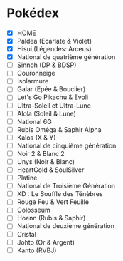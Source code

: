 # Pokédex

- [x] HOME
- [x] Paldea (Ecarlate & Violet)
- [x] Hisui (Légendes: Arceus)
- [x] National de quatrième génération
- [ ] Sinnoh (DP & BDSP)
- [ ] Couronneige
- [ ] Isolarmure 
- [ ] Galar (Epée & Bouclier)
- [ ] Let's Go Pikachu & Evoli
- [ ] Ultra-Soleil et Ultra-Lune
- [ ] Alola (Soleil & Lune)
- [ ] National 6G
- [ ] Rubis Oméga & Saphir Alpha
- [ ] Kalos (X & Y)
- [ ] National de cinquième génération
- [ ] Noir 2 & Blanc 2
- [ ] Unys (Noir & Blanc)
- [ ] HeartGold & SoulSilver
- [ ] Platine
- [ ] National de Troisième Génération
- [ ] XD : Le Souffle des Ténèbres
- [ ] Rouge Feu & Vert Feuille
- [ ] Colosseum
- [ ] Hoenn (Rubis & Saphir)
- [ ] National de deuxième génération
- [ ] Cristal
- [ ] Johto (Or & Argent)
- [ ] Kanto (RVBJ)